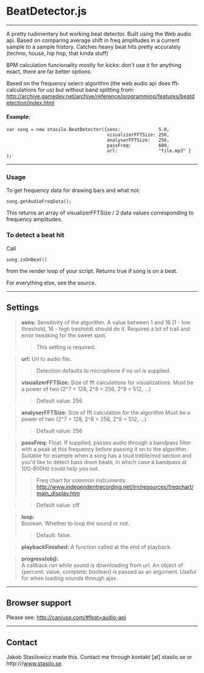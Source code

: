 BeatDetector.js
=============
 ---
A pretty rudimentary but working beat detector. Built using the Web audio api. Based on comparing average shift in freq amplitudes in a current sample to a sample history. Catches heavy beat hits pretty accurately (techno, house, hip hop, that kinda stuff)
 
BPM calculation funcionality mostly for kicks: don't use it for anything exact, there are far better options. 
 
Based on the frequency select-algorithm (the web audio api does fft-calculations for us) but without band splitting from: 
http://archive.gamedev.net/archive/reference/programming/features/beatdetection/index.html 

####  Example: 
```	
var song = new stasilo.BeatDetector({sens: 				5.0,
						 			 visualizerFFTSize: 256, 
									 analyserFFTSize:   256, 
									 passFreq:          600,
									 url:               "file.mp3" } ); 
```
 ---
### Usage
To get frequency data for drawing bars and what not:

```	
song.getAudioFreqData();
```

This returns an array of visualizerFFTSize / 2 data values corresponding to frequency amplitudes.

### To detect a beat hit

Call 
```	
song.isOnBeat()
```
from the render loop of your script. Returns true if song is on a beat. 
 
For everything else, see the source. 

 ---
Settings
----------
> **sens:**
> Sensitivity of the algorithm. A value between 1 and 16 (1 - low threshold, 16 - high treshold) should do it. Requires a bit of trail and error tweaking for the sweet spot. 
> > This setting is required.

> **url:**
> Url to audio file.
> >  Detection defaults to microphone if no url is supplied.
> 
> **visualizerFFTSize:**
> Size of fft calculations for visualizations.
Must be a power of two (2^7 = 128, 2^8 = 256, 2^9 = 512, ...)
>> Default value: 256

> **analyserFFTSize:**
> Size of fft calculation for the algorithm
Must be a power of two (2^7 = 128, 2^8 = 256, 2^9 = 512, ...)
>> Default value: 256

> **passFreq:**
> Float. If supplied, passes audio through a bandpass filter with a peak at this frequency before passing it on to the algorithm. Suitable for example when a song has a loud treble/mid section and you'd like to detect bass drum beats, in which case a bandpass at 100-800Hz could help you out. 
>>Freq chart for common instruments: 
http://www.independentrecording.net/irn/resources/freqchart/main_display.htm

>> Default value: off

>**loop:**					
> Boolean. Whether to loop the sound or not. 
> >Default: false. 

>**playbackFinished:**
> A function called at the end of playback.

>**progress(obj):**		
> A callback run while sound is downloading from url. An object of {percent: value, complete: boolean} is passed as an argument. Useful for when loading sounds through ajax. 

---

Browser support
-------------------
Please see: http://caniuse.com/#feat=audio-api
	

---

Contact
-------------------
Jakob Stasilowicz made this. Contact me through kontakt [at] stasilo.se or http:///www.stasilo.se.